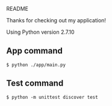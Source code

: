 README

Thanks for checking out my application!

Using Python version 2.7.10

## App command

```
$ python ./app/main.py
```

## Test command

```
$ python -m unittest discover test
```